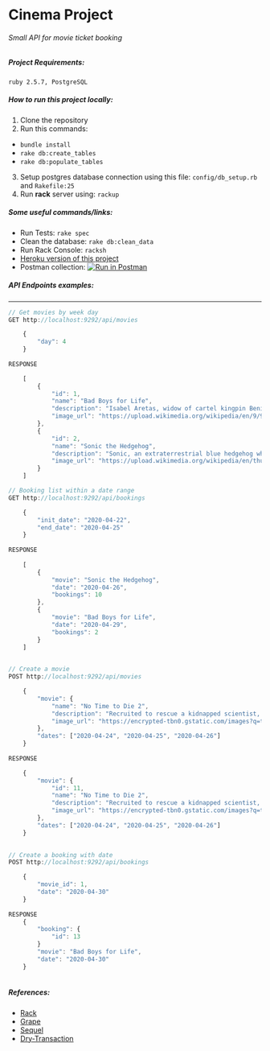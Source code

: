 # Cinema Project 
###### Small API for movie ticket booking

##### Project Requirements:
``ruby 2.5.7, PostgreSQL``


##### How to run this project locally:
1. Clone the repository
2. Run this commands:
* ``bundle install``
* ``rake db:create_tables``
* ``rake db:populate_tables``
3. Setup postgres database connection using this file:
``config/db_setup.rb`` and `Rakefile:25`
4. Run **rack** server using: ``rackup``

##### Some useful commands/links:
* Run Tests: ``rake spec``
* Clean the database: ``rake db:clean_data``
* Run Rack Console: ``racksh``
* [Heroku version of this project](https://cinema-rack.herokuapp.com/)
* Postman collection: [![Run in Postman](https://run.pstmn.io/button.svg)](https://app.getpostman.com/run-collection/2aa760def6c1ea960c21)

##### API Endpoints examples:
---

```javascript
// Get movies by week day
GET http://localhost:9292/api/movies

	{
		"day": 4
	}
    
RESPONSE

    [
        {
            "id": 1,
            "name": "Bad Boys for Life",
            "description": "Isabel Aretas, widow of cartel kingpin Benito, escapes from a Mexican prison with the aid of her son Armando. Isabel sends Armando to Miami, tasking him with recovering a substantial stash of money his father Benito had hidden, as well as assassinating the people responsible for his father's arrest and eventual death in prison. Isabel demands that Armando kill Miami detective Mike Lowrey last.",
            "image_url": "https://upload.wikimedia.org/wikipedia/en/9/90/Bad_Boys_for_Life_poster.jpg"
        },
        {
            "id": 2,
            "name": "Sonic the Hedgehog",
            "description": "Sonic, an extraterrestrial blue hedgehog who can run at supersonic speeds, finds himself sought after by a tribe of echidnas for his power. His guardian, Longclaw the Owl, gives him a bag of rings that can create portals to other planets, using one to send him to Earth while she protects him from the echidnas, and also gives Sonic a map to a planet filled with mushrooms to use if he finds trouble on Earth. Ten years later, Sonic enjoys a secret life near the town of Green Hills, Montana, but longs to make friends. He idolizes the local sheriff, Tom Wachowski, and his veterinarian wife, Maddie, unaware the pair are planning to relocate to San Francisco soon, as Tom has been hired by the San Francisco Police Department.",
            "image_url": "https://upload.wikimedia.org/wikipedia/en/thumb/c/c1/Sonic_the_Hedgehog_poster.jpg/220px-Sonic_the_Hedgehog_poster.jpg"
        }
    ]
```
```javascript
// Booking list within a date range
GET http://localhost:9292/api/bookings

	{
        "init_date": "2020-04-22",
        "end_date": "2020-04-25"
    }
    
RESPONSE
	
    [
        {
            "movie": "Sonic the Hedgehog",
            "date": "2020-04-26",
            "bookings": 10
        },
        {
            "movie": "Bad Boys for Life",
            "date": "2020-04-29",
            "bookings": 2
        }
    ]
    
```
```javascript
// Create a movie
POST http://localhost:9292/api/movies

	{
        "movie": {
            "name": "No Time to Die 2",
            "description": "Recruited to rescue a kidnapped scientist, globe-trotting spy James Bond finds himself hot on the trail of a mysterious villain, who's armed with a dangerous new technology.",
            "image_url": "https://encrypted-tbn0.gstatic.com/images?q=tbn:ANd9GcR3FIXs2TB2e7fToTo8_rSMygr7-OjR0DhfLpj7QVk1TH2RGaUc"
        },
        "dates": ["2020-04-24", "2020-04-25", "2020-04-26"]
    }
    
RESPONSE

	{
        "movie": {
        	"id": 11,
            "name": "No Time to Die 2",
            "description": "Recruited to rescue a kidnapped scientist, globe-trotting spy James Bond finds himself hot on the trail of a mysterious villain, who's armed with a dangerous new technology.",
            "image_url": "https://encrypted-tbn0.gstatic.com/images?q=tbn:ANd9GcR3FIXs2TB2e7fToTo8_rSMygr7-OjR0DhfLpj7QVk1TH2RGaUc"
        },
        "dates": ["2020-04-24", "2020-04-25", "2020-04-26"]
    }
    
```
```javascript
// Create a booking with date
POST http://localhost:9292/api/bookings

	{
        "movie_id": 1,
        "date": "2020-04-30"
    }
    
RESPONSE
    {
		"booking": {
        	"id": 13
        }
        "movie": "Bad Boys for Life",
        "date": "2020-04-30"
    }
    
```

##### References:
* [Rack](https://github.com/rack/rack)
* [Grape](https://github.com/ruby-grape/grape)
* [Sequel](https://github.com/jeremyevans/sequel)
* [Dry-Transaction](https://github.com/dry-rb/dry-transaction)

